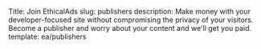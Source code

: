 Title: Join EthicalAds
slug: publishers
description: Make money with your developer-focused site without compromising the privacy of your visitors. Become a publisher and worry about your content and we'll get you paid.
template: ea/publishers
